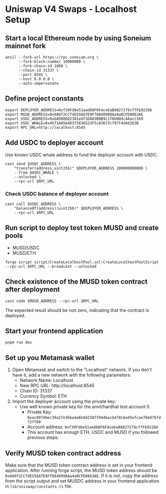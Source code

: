 # Uniswap V4 Swaps - Localhost Setup

## Start a local Ethereum node by using Soneium mainnet fork
```shell
anvil --fork-url https://rpc.soneium.org \
      --fork-block-number 10000000 \
      --fork-chain-id 1868 \
      --chain-id 31337 \
      --port 8545 \
      --host 0.0.0.0 \
      --auto-impersonate
```

## Define project constants
```shell
export DEPLOYER_ADDRESS=0xf39Fd6e51aad88F6F4ce6aB8827279cffFb92266
export MUSD_ADDRESS=0x9A9f2CCfdE556A7E9Ff0848998Aa4a0CFD8863AE
export USDC_ADDRESS=0xbA9986D2381edf1DA03B0B9c1f8b00dc4AacC369
export USDC_WHALE=0x45f1A95A4D3f3836523F5c83673c797f4d4d263B
export RPC_URL=http://localhost:8545
```

## Add USDC to deployer account
Use known USDC whale address to fund the deployer account with USDC.

```shell
cast send $USDC_ADDRESS \
    "transfer(address,uint256)" $DEPLOYER_ADDRESS 100000000000 \
    --from $USDC_WHALE \
    --unlocked \
    --rpc-url $RPC_URL
```

### Check USDC balance of deployer account
```shell
cast call $USDC_ADDRESS \
    "balanceOf(address)(uint256)" $DEPLOYER_ADDRESS \
    --rpc-url $RPC_URL
```


## Run script to deploy test token MUSD and create pools
* MUSD/USDC
* MUSD/ETH

```shell
forge script script/CreateLocalhostPool.sol:CreateLocalhostPoolScript --rpc-url $RPC_URL --broadcast --unlocked
```

## Check existence of the MUSD token contract after deployment
```shell
cast code $MUSD_ADDRESS --rpc-url $RPC_URL
```
The expected result should be non zero, indicating that the contract is deployed.

## Start your frontend application
```shell
pnpm run dev
```

## Set up you Metamask wallet
1. Open Metamask and switch to the "Localhost" network. If you don't have it, add a new network with the following parameters:
   - Network Name: Localhost
   - New RPC URL: http://localhost:8545
   - Chain ID: 31337
   - Currency Symbol: ETH
2. Import the deployer account using the private key:
   - Use well known private key for the anvil/hardhat test account 0.
     - Private Key: `0xac0974bec39a17e36ba4a6b4d238ff944bacb478cbed5efcae784d7bf4f2ff80`
     - Account address: `0xf39Fd6e51aad88F6F4ce6aB8827279cffFb92266`
     - This account has enough ETH, USDC and MUSD if you followed previous steps.
  
## Verify MUSD token contract address
Make sure that the MUSD token contract address is set in your frontend application. 
After running forge script, the MUSD token address should be `0x9A9f2CCfdE556A7E9Ff0848998Aa4a0CFD8863AE`. If it is not, copy the address from the script output and set MUSDC address in your frontend application in `lib/uniswap/constants.ts` file.
